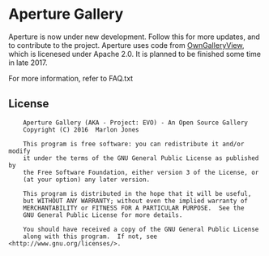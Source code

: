 # Aperture Gallery
Aperture is now under new development. Follow this for more updates, and to contribute to the project. 
Aperture uses code from <a href ="https://github.com/dibakarece/OwnGalleryView">OwnGalleryView</a>, which is licenesed 
under Apache 2.0. It is planned to be finished some time in late 2017.

For more information, refer to FAQ.txt

## License

````
    Aperture Gallery (AKA - Project: EVO) - An Open Source Gallery
    Copyright (C) 2016  Marlon Jones

    This program is free software: you can redistribute it and/or modify
    it under the terms of the GNU General Public License as published by
    the Free Software Foundation, either version 3 of the License, or
    (at your option) any later version.

    This program is distributed in the hope that it will be useful,
    but WITHOUT ANY WARRANTY; without even the implied warranty of
    MERCHANTABILITY or FITNESS FOR A PARTICULAR PURPOSE.  See the
    GNU General Public License for more details.

    You should have received a copy of the GNU General Public License
    along with this program.  If not, see <http://www.gnu.org/licenses/>.
````



